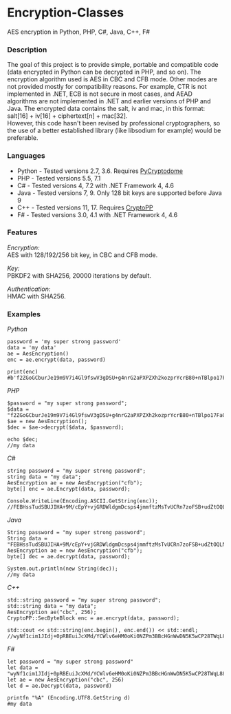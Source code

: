 # Encryption-Classes
AES encryption in Python, PHP, C#, Java, C++, F#

### Description  
The goal of this project is to provide simple, portable and compatible code (data encrypted in Python can be decrypted in PHP, and so on). The encryption algorithm used is AES in CBC and CFB mode. Other modes are not provided mostly for compatibility reasons. For example, CTR is not implemented in .NET, ECB is not secure in most cases, and AEAD algorithms are not implemented in .NET and earlier versions of PHP and Java. The encrypted data contains the salt, iv and mac, in this format: salt[16] + iv[16] + ciphertext[n] + mac[32].   
However, this code hasn't been revised by professional cryptographers, so the use of a better established library (like libsodium for example) would be preferable.

### Languages  
 - Python - Tested versions 2.7, 3.6. Requires [PyCryptodome](https://www.pycryptodome.org/en/latest/index.html)
 - PHP - Tested versions 5.5, 7.1
 - C# - Tested versions 4, 7.2 with .NET Framework 4, 4.6
 - Java - Tested versions 7, 9. Only 128 bit keys are supported before Java 9
 - C++ - Tested versions 11, 17. Requires [CryptoPP](https://www.cryptopp.com/)
 - F# - Tested versions 3.0, 4.1 with .NET Framework 4, 4.6
 
 ### Features  
_Encryption:_  
AES with 128/192/256 bit key, in CBC and CFB mode.  

_Key:_  
PBKDF2 with SHA256, 20000 iterations by default.  

_Authentication:_  
HMAC with SHA256.

### Examples
_Python_
```
password = 'my super strong password'
data = 'my data'
ae = AesEncryption()
enc = ae.encrypt(data, password)

print(enc)
#b'f2ZGoGCburJe19m9V7i4Gl9fswV3gDSU+g4nrG2aPXPZXh2kozprYcrB80+nTBlpo17FaOEwMlVfThCtdvN/CtGc5mLAmvhuxKNSAg2pBow='
```

_PHP_
```
$password = "my super strong password";
$data = "f2ZGoGCburJe19m9V7i4Gl9fswV3gDSU+g4nrG2aPXPZXh2kozprYcrB80+nTBlpo17FaOEwMlVfThCtdvN/CtGc5mLAmvhuxKNSAg2pBow=";
$ae = new AesEncryption();
$dec = $ae->decrypt($data, $password);

echo $dec;
//my data
```

_C#_
```
string password = "my super strong password";
string data = "my data";
AesEncryption ae = new AesEncryption("cfb");
byte[] enc = ae.Encrypt(data, password);

Console.WriteLine(Encoding.ASCII.GetString(enc));
//FEBHssTudSBUJIHA+9M/cEpY+vjGRDWldgmDcsps4jmmftzMsTvUCRn7zoFSB+udZtOQLNPZKSu7YxdPE11cHGIiihcEMvQ=
```

_Java_
```
String password = "my super strong password";
String data = "FEBHssTudSBUJIHA+9M/cEpY+vjGRDWldgmDcsps4jmmftzMsTvUCRn7zoFSB+udZtOQLNPZKSu7YxdPE11cHGIiihcEMvQ=";
AesEncryption ae = new AesEncryption("cfb");
byte[] dec = ae.decrypt(data, password);

System.out.println(new String(dec));
//my data
```

_C++_
```
std::string password = "my super strong password";
std::string data = "my data";
AesEncryption ae("cbc", 256);
CryptoPP::SecByteBlock enc = ae.encrypt(data, password);

std::cout << std::string(enc.begin(), enc.end()) << std::endl;
//wyNf1cim1JIdj+0pRBEuiJcXMd/YCWlv6eHM0oKi0NZPm3BBcHGnWwDN5K5wCP28TWqL885woQOlXOlLrj67O+ZrbS0O38ky/pf0/vNyAo4=
```

_F#_
```
let password = "my super strong password"
let data = "wyNf1cim1JIdj+0pRBEuiJcXMd/YCWlv6eHM0oKi0NZPm3BBcHGnWwDN5K5wCP28TWqL885woQOlXOlLrj67O+ZrbS0O38ky/pf0/vNyAo4="
let ae = new AesEncryption("cbc", 256)
let d = ae.Decrypt(data, password)

printfn "%A" (Encoding.UTF8.GetString d)
#my data
```
